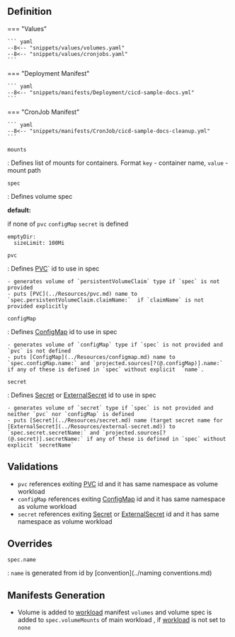 ## Definition


=== "Values"

    ``` yaml
    --8<-- "snippets/values/volumes.yaml"
    --8<-- "snippets/values/cronjobs.yaml"
    ```


=== "Deployment Manifest"

    ``` yaml
    --8<-- "snippets/manifests/Deployment/cicd-sample-docs.yml"
    ```

=== "CronJob Manifest"

    ``` yaml
    --8<-- "snippets/manifests/CronJob/cicd-sample-docs-cleanup.yml"
    ```


`mounts`    

:   Defines list of mounts for containers. Format `key` - container name, `value` - mount path 


`spec`    

:   Defines volume spec

**default:** 

if none of `pvc` `configMap` `secret` is defined 
```
emptyDir:
  sizeLimit: 100Mi
```


`pvc`

:   Defines [PVC](../Resources/pvc.md)` id to use in spec 

    - generates volume of `persistentVolumeClaim` type if `spec` is not provided
    - puts [PVC](../Resources/pvc.md) name to `spec.persistentVolumeClaim.claimName:`  if `claimName` is not provided explicitly

`configMap`

:   Defines [ConfigMap](../Resources/configmap.md) id to use in spec 

    - generates volume of `configMap` type if `spec` is not provided and `pvc` is not defined
    - puts [ConfigMap](../Resources/configmap.md) name to `spec.configMap.name:` and `projected.sources[?(@.configMap)].name:` if any of these is defined in `spec` without explicit  `name`.

`secret`

:   Defines [Secret](../Resources/secret.md) or [ExternalSecret](../Resources/external-secret.md) id to use in spec 

    - generates volume of `secret` type if `spec` is not provided and neither `pvc` nor `configMap` is defined
    - puts [Secret](../Resources/secret.md) name (target secret name for [ExternalSecret](../Resources/external-secret.md)) to `spec.secret.secretName:` and `projected.sources[?(@.secret)].secretName:` if any of these is defined in `spec` without explicit `secretName`




## Validations

- `pvc` references exiting [PVC](../Resources/pvc.md) id and it has same namespace as volume workload
- `configMap` references exiting [ConfigMap](../Resources/configmap.md) id and it has same namespace as volume workload
- `secret` references exiting [Secret](../Resources/secret.md) or [ExternalSecret](../Resources/external-secret.md) id and it has same namespace as volume workload

## Overrides

`spec.name`

:   `name` is generated from id by [convention](../naming conventions.md)
 

## Manifests Generation 

- Volume is added to [workload](../index.md#workload) manifest `volumes` and volume spec is added to  `spec.volumeMounts` of main workload , if  [workload](../index.md#workload) is not set to `none`

